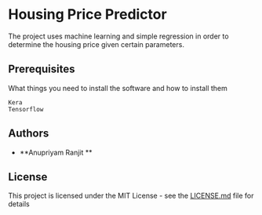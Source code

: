 # Housing Price Predictor

The project uses machine learning and simple regression in order to determine the housing price given certain parameters.

## Prerequisites

What things you need to install the software and how to install them

```
Kera
Tensorflow
```


## Authors

* **Anupriyam Ranjit **


## License

This project is licensed under the MIT License - see the [LICENSE.md](LICENSE.md) file for details
